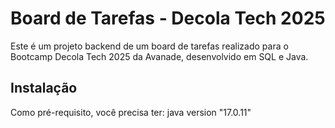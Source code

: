 # Board de Tarefas - Decola Tech 2025

Este é um projeto backend de um board de tarefas realizado para o Bootcamp Decola Tech 2025 da Avanade, desenvolvido em SQL e Java.

## Instalação
Como pré-requisito, você precisa ter:
java version "17.0.11" 
